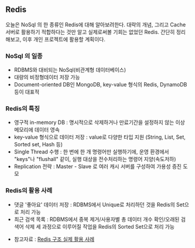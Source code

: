 ## Redis 
오늘은 NoSql 의 한 종류인 Redis에 대해 알아보려한다. 대략의 개념, 그리고 Cache 서버로 활용하기 적합하다는 것만 알고 실제로써볼 기회는 없었던 Redis. 간단히 정리해보고, 이후 개인 프로젝트에 활용할 계획이다.

### NoSql 의 일종
  - RDBMS와 대비되는 NoSql(비관계형 데이터베이스)
  - 대량의 비정형데이터 저장 가능
  - Document-oriented DB인 MongoDB, key-value 형식의 Redis, DynamoDB 등이 대표적
  
### Redis의 특징
  - 영구적 in-memory DB : 명시적으로 삭제하거나 만료기간을 설정하지 않는 이상 메모리에 데이터 영속
  - key-value 형식으로 데이터 저장 : value로 다양한 타입 지원 (String, List, Set, Sorted set, Hash 등)
  - Single Thread 수행 : 한 번에 한 개 명령어만 실행하기에, 운영 환경에서 "keys"나 "flushall" 같이, 실행 대상을 전수처리하는 명령어 지양(속도저하)
  - Replication 전략 : Master - Slave 로 여러 캐시 서버를 구성하여 가용성 증진 도모

### Redis의 활용 사례
  - 댓글 '좋아요' 데이터 저장 : RDBMS에서 Unique로 처리하던 것을 Redis의 Set으로 처리 가능
  - 최근 검색 목록 : RDBMS에서 중복 제거/사용자별 총 데이터 개수 확인/오래된 검색어 삭제 세 과정으로 이루어질 작업을 Redis의 Sorted Set으로 처리 가능
* 참고자료 : [Redis 구조 실제 활용 사례](https://ozofweird.tistory.com/entry/Redis-Redis-%EA%B5%AC%EC%A1%B0-%EC%8B%A4%EC%A0%9C-%ED%99%9C%EC%9A%A9-%EC%82%AC%EB%A1%80)

